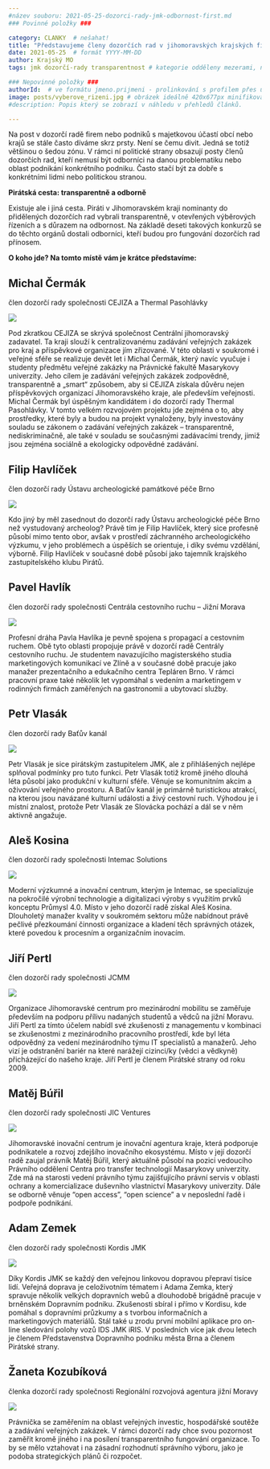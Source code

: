 ```yaml
---
#název souboru: 2021-05-25-dozorci-rady-jmk-odbornost-first.md
### Povinné položky ###

category: CLANKY  # nešahat!
title: "Představujeme členy dozorčích rad v jihomoravských krajských firmách: místo “trafik” odbornost a otevřenost"
date: 2021-05-25  # formát YYYY-MM-DD
author: Krajský MO
tags: jmk dozorčí-rady transparentnost # kategorie odděleny mezerami, např. volby zemědělství životní-prostředí piráti (viz https://jihomoravsky.pirati.cz/tags/)

### Nepovinné položky ###
authorId:  # ve formátu jmeno.prijmeni - prolinkování s profilem přes uid
image: posts/vyberove_rizeni.jpg # obrázek ideálně 420x677px minifikovaný přes https://tinypng.com/
#description: Popis který se zobrazí v náhledu v přehledů článků.

---
```


Na post v dozorčí radě firem nebo podniků s majetkovou účastí obcí nebo krajů se stále často díváme skrz prsty. Není se čemu divit. Jedná se totiž většinou o šedou zónu. V rámci ní politické strany obsazují posty členů dozorčích rad, kteří nemusí být odborníci na danou problematiku nebo oblast podnikání konkrétního podniku. Často stačí být za dobře s konkrétními lidmi nebo politickou stranou.

**Pirátská cesta: transparentně a odborně**

Existuje ale i jiná cesta. Piráti v Jihomoravském kraji nominanty do přidělených dozorčích rad vybrali transparentně, v otevřených výběrových řízeních a s důrazem na odbornost. Na základě deseti takových konkurzů se do těchto orgánů dostali odborníci, kteří budou pro fungování dozorčích rad přínosem.

**O koho jde? Na tomto místě vám je krátce představíme:**

## Michal Čermák
člen dozorčí rady společnosti CEJIZA a Thermal Pasohlávky
<div style="text-align:left"><a href="https://a.pirati.cz/jihomoravsky/img/posts/vyberko_michal_cermak.jpg" target="_blank">
<img src="https://a.pirati.cz/jihomoravsky/img/posts/vyberko_michal_cermak.jpg">
</a></div>

Pod zkratkou CEJIZA se skrývá společnost Centrální jihomoravský zadavatel. Ta kraji slouží k centralizovanému zadávání veřejných zakázek pro kraj a příspěvkové organizace jím zřizované. V této oblasti v soukromé i veřejné sféře se realizuje devět let i Michal Čermák, který navíc vyučuje i studenty předmětu veřejné zakázky na Právnické fakultě Masarykovy univerzity. Jeho cílem je zadávání veřejných zakázek zodpovědně, transparentně a „smart“ způsobem, aby si CEJIZA získala důvěru nejen příspěvkových organizací Jihomoravského kraje, ale především veřejnosti. Michal Čermák byl úspěšným kandidátem i do dozorčí rady Thermal Pasohlávky. V tomto velkém rozvojovém projektu jde zejména o to, aby prostředky, které byly a budou na projekt vynaloženy, byly investovány souladu se zákonem o zadávání veřejných zakázek – transparentně, nediskriminačně, ale také v souladu se současnými zadávacími trendy, jimiž jsou zejména sociálně a ekologicky odpovědné zadávání.

## Filip Havlíček
člen dozorčí rady Ústavu archeologické památkové péče Brno
<div style="text-align:left"><a href="https://a.pirati.cz/jihomoravsky/img/posts/vyberko_filip_havlicek.jpg" target="_blank">
<img src="https://a.pirati.cz/jihomoravsky/img/posts/vyberko_filip_havlicek.jpg">
</a></div>

Kdo jiný by měl zasednout do dozorčí rady Ústavu archeologické péče Brno než vystudovaný archeolog? Právě tím je Filip Havlíček, který sice profesně působí mimo tento obor, avšak v prostředí záchranného archeologického výzkumu, v jeho problémech a úspěších se orientuje, i díky svému vzdělání, výborně. Filip Havlíček v současné době působí jako tajemník krajského zastupitelského klubu Pirátů.

## Pavel Havlík
člen dozorčí rady společnosti Centrála cestovního ruchu – Jižní Morava
 <div style="text-align:left"><a href="https://a.pirati.cz/jihomoravsky/img/posts/vyberko_pavel_havlik.jpg" target="_blank">
<img src="https://a.pirati.cz/jihomoravsky/img/posts/vyberko_pavel_havlik.jpg">
</a></div>
 
Profesní dráha Pavla Havlíka je pevně spojena s propagací a cestovním ruchem. Obě tyto oblasti propojuje právě v dozorčí radě Centrály cestovního ruchu. Je studentem navazujícího magisterského studia marketingových komunikací ve Zlíně a v současné době pracuje jako manažer prezentačního a edukačního centra Tepláren Brno. V rámci pracovní praxe také několik let vypomáhal s vedením a marketingem v rodinných firmách zaměřených na gastronomii a ubytovací služby.

## Petr Vlasák
člen dozorčí rady Baťův kanál
<div style="text-align:left"><a href="https://a.pirati.cz/jihomoravsky/img/posts/vyberko_petr_vlasak.jpg" target="_blank">
<img src="https://a.pirati.cz/jihomoravsky/img/posts/vyberko_petr_vlasak.jpg">
</a></div>

Petr Vlasák je sice pirátským zastupitelem JMK, ale z přihlášených nejlépe splňoval podmínky pro tuto funkci. Petr Vlasák totiž kromě jiného dlouhá léta působí jako produkční v kulturní sféře. Věnuje se komunitním akcím a oživování veřejného prostoru. A Baťův kanál je primárně turistickou atrakcí, na kterou jsou navázané kulturní události a živý cestovní ruch. Výhodou je i místní znalost, protože Petr Vlasák ze Slovácka pochází a dál se v něm aktivně angažuje.
 
## Aleš Kosina
člen dozorčí rady společnosti Intemac Solutions
<div style="text-align:left"><a href="https://a.pirati.cz/jihomoravsky/img/posts/vyberko_ales_kosina.jpg" target="_blank">
<img src="https://a.pirati.cz/jihomoravsky/img/posts/vyberko_ales_kosina.jpg">
</a></div>
 
Moderní výzkumné a inovační centrum, kterým je Intemac, se specializuje na pokročilé výrobní technologie a digitalizaci výroby s využitím prvků konceptu Průmysl 4.0. Místo v jeho dozorčí radě získal Aleš Kosina. Dlouholetý manažer kvality v soukromém sektoru může nabídnout právě pečlivé přezkoumání činnosti organizace a kladení těch správných otázek, které povedou k procesním a organizačním inovacím.
 
## Jiří Pertl
člen dozorčí rady společnosti JCMM
<div style="text-align:left"><a href="https://a.pirati.cz/jihomoravsky/img/posts/vyberko_jiri_pertl.jpg" target="_blank">
<img src="https://a.pirati.cz/jihomoravsky/img/posts/vyberko_jiri_pertl.jpg">
</a></div>
 
Organizace Jihomoravské centrum pro mezinárodní mobilitu se zaměřuje především na podporu přílivu nadaných studentů a vědců na jižní Moravu. Jiří Pertl za tímto účelem nabídl své zkušenosti z managementu v kombinaci se zkušenostmi z mezinárodního pracovního prostředí, kde byl léta odpovědný za vedení mezinárodního týmu IT specialistů a manažerů. Jeho vizí je odstranění bariér na které narážejí cizinci/ky (vědci a vědkyně) přicházející do našeho kraje. Jiří Pertl je členem Pirátské strany od roku 2009.

## Matěj Búřil
člen dozorčí rady společnosti JIC Ventures
<div style="text-align:left"><a href="https://a.pirati.cz/jihomoravsky/img/posts/vyberko_matej_buril.jpg" target="_blank">
<img src="https://a.pirati.cz/jihomoravsky/img/posts/vyberko_matej_buril.jpg">
</a></div>

Jihomoravské inovační centrum je inovační agentura kraje, která podporuje podnikatele a rozvoj zdejšího inovačního ekosystému. Místo v její dozorčí radě zaujal právník Matěj Búřil, který aktuálně působí na pozici vedoucího Právního oddělení Centra pro transfer technologií Masarykovy univerzity. Zde má na starosti vedení právního týmu zajišťujícího právní servis v oblasti ochrany a komercializace duševního vlastnictví Masarykovy univerzity. Dále se odborně věnuje “open access”,  “open science” a v neposlední řadě i podpoře podnikání.

## Adam Zemek
člen dozorčí rady společnosti Kordis JMK
<div style="text-align:left"><a href="https://a.pirati.cz/jihomoravsky/img/posts/vyberko_adam_zemek.jpg" target="_blank">
<img src="https://a.pirati.cz/jihomoravsky/img/posts/vyberko_adam_zemek.jpg">
</a></div>

Díky Kordis JMK se každý den veřejnou linkovou dopravou přepraví tisíce lidí. Veřejná doprava je celoživotním tématem i Adama Zemka, který spravuje několik velkých dopravních webů a dlouhodobě brigádně pracuje v brněnském Dopravním podniku. Zkušenosti sbíral i přímo v Kordisu, kde pomáhal s dopravními průzkumy a s tvorbou informačních a marketingových materiálů. Stál také u zrodu první mobilní aplikace pro on-line sledování polohy vozů IDS JMK iRIS. V posledních více jak dvou letech je členem Představenstva Dopravního podniku města Brna a členem Pirátské strany.

## Žaneta Kozubíková
členka dozorčí rady společnosti Regionální rozvojová agentura jižní Moravy
<div style="text-align:left"><a href="https://a.pirati.cz/jihomoravsky/img/posts/vyberko_zaneta_kozubikova.jpg" target="_blank">
<img src="https://a.pirati.cz/jihomoravsky/img/posts/vyberko_zaneta_kozubikova.jpg">
</a></div>

Právnička se zaměřením na oblast veřejných investic, hospodářské soutěže a zadávání veřejných zakázek. V rámci dozorčí rady chce svou pozornost zaměřit kromě jiného i na posílení transparentního fungování organizace. To by se mělo vztahovat i na zásadní rozhodnutí správního výboru, jako je podoba strategických plánů či rozpočet.




